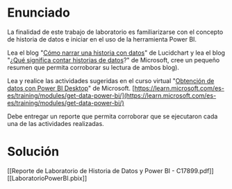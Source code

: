 # Enunciado
La finalidad de este trabajo de laboratorio es familiarizarse con el concepto de historia de datos e iniciar en el uso de la herramienta Power BI.

Lea el blog "[Cómo narrar una historia con datos](https://www.lucidchart.com/blog/es/como-narrar-una-historia-con-datos)" de Lucidchart y lea el blog "¿[Qué significa contar historias de datos](https://www.microsoft.com/en-us/power-platform/products/power-bi/topics/data-storytelling)?" de Microsoft, cree un pequeño resumen que permita corroborar su lectura de ambos blog).  

Lea y realice las actividades sugeridas en el curso virtual "[Obtención de datos con Power BI Desktop](https://learn.microsoft.com/es-es/training/modules/get-data-power-bi/)" de Microsoft. [https://learn.microsoft.com/es-es/training/modules/get-data-power-bi/](https://learn.microsoft.com/es-es/training/modules/get-data-power-bi/)

Debe entregar un reporte que permita corroborar que se ejecutaron cada una de las actividades realizadas.

# Solución
[[Reporte de Laboratorio de Historia de Datos y Power BI - C17899.pdf]]
[[LaboratorioPowerBI.pbix]]
